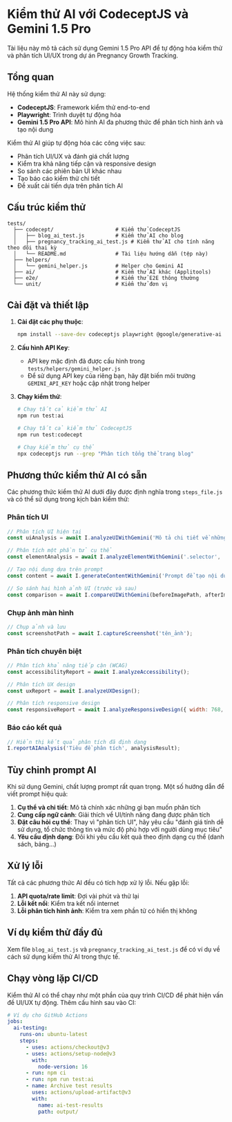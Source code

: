 # Kiểm thử AI với CodeceptJS và Gemini 1.5 Pro

Tài liệu này mô tả cách sử dụng Gemini 1.5 Pro API để tự động hóa kiểm thử và phân tích UI/UX trong dự án Pregnancy Growth Tracking.

## Tổng quan

Hệ thống kiểm thử AI này sử dụng:
- **CodeceptJS**: Framework kiểm thử end-to-end
- **Playwright**: Trình duyệt tự động hóa
- **Gemini 1.5 Pro API**: Mô hình AI đa phương thức để phân tích hình ảnh và tạo nội dung

Kiểm thử AI giúp tự động hóa các công việc sau:
- Phân tích UI/UX và đánh giá chất lượng
- Kiểm tra khả năng tiếp cận và responsive design
- So sánh các phiên bản UI khác nhau
- Tạo báo cáo kiểm thử chi tiết
- Đề xuất cải tiến dựa trên phân tích AI

## Cấu trúc kiểm thử

```
tests/
  ├── codecept/                    # Kiểm thử CodeceptJS
  │   ├── blog_ai_test.js          # Kiểm thử AI cho blog
  │   ├── pregnancy_tracking_ai_test.js # Kiểm thử AI cho tính năng theo dõi thai kỳ
  │   └── README.md                # Tài liệu hướng dẫn (tệp này)
  ├── helpers/
  │   └── gemini_helper.js         # Helper cho Gemini AI
  ├── ai/                          # Kiểm thử AI khác (Applitools)
  ├── e2e/                         # Kiểm thử E2E thông thường
  └── unit/                        # Kiểm thử đơn vị
```

## Cài đặt và thiết lập

1. **Cài đặt các phụ thuộc**:
   ```bash
   npm install --save-dev codeceptjs playwright @google/generative-ai
   ```

2. **Cấu hình API Key**:
   - API key mặc định đã được cấu hình trong `tests/helpers/gemini_helper.js`
   - Để sử dụng API key của riêng bạn, hãy đặt biến môi trường `GEMINI_API_KEY` hoặc cập nhật trong helper

3. **Chạy kiểm thử**:
   ```bash
   # Chạy tất cả kiểm thử AI
   npm run test:ai
   
   # Chạy tất cả kiểm thử CodeceptJS
   npm run test:codecept
   
   # Chạy kiểm thử cụ thể
   npx codeceptjs run --grep "Phân tích tổng thể trang blog"
   ```

## Phương thức kiểm thử AI có sẵn

Các phương thức kiểm thử AI dưới đây được định nghĩa trong `steps_file.js` và có thể sử dụng trong kịch bản kiểm thử:

### Phân tích UI

```javascript
// Phân tích UI hiện tại
const uiAnalysis = await I.analyzeUIWithGemini('Mô tả chi tiết về những gì cần phân tích');

// Phân tích một phần tử cụ thể
const elementAnalysis = await I.analyzeElementWithGemini('.selector', 'Prompt về phần tử này');

// Tạo nội dung dựa trên prompt
const content = await I.generateContentWithGemini('Prompt để tạo nội dung');

// So sánh hai hình ảnh UI (trước và sau)
const comparison = await I.compareUIWithGemini(beforeImagePath, afterImagePath, 'Hướng dẫn so sánh');
```

### Chụp ảnh màn hình

```javascript
// Chụp ảnh và lưu
const screenshotPath = await I.captureScreenshot('tên_ảnh');
```

### Phân tích chuyên biệt

```javascript
// Phân tích khả năng tiếp cận (WCAG)
const accessibilityReport = await I.analyzeAccessibility();

// Phân tích UX design
const uxReport = await I.analyzeUXDesign();

// Phân tích responsive design
const responsiveReport = await I.analyzeResponsiveDesign({ width: 768, height: 1024 });
```

### Báo cáo kết quả

```javascript
// Hiển thị kết quả phân tích đã định dạng
I.reportAIAnalysis('Tiêu đề phân tích', analysisResult);
```

## Tùy chỉnh prompt AI

Khi sử dụng Gemini, chất lượng prompt rất quan trọng. Một số hướng dẫn để viết prompt hiệu quả:

1. **Cụ thể và chi tiết**: Mô tả chính xác những gì bạn muốn phân tích
2. **Cung cấp ngữ cảnh**: Giải thích về UI/tính năng đang được phân tích
3. **Đặt câu hỏi cụ thể**: Thay vì "phân tích UI", hãy yêu cầu "đánh giá tính dễ sử dụng, tổ chức thông tin và mức độ phù hợp với người dùng mục tiêu"
4. **Yêu cầu định dạng**: Đôi khi yêu cầu kết quả theo định dạng cụ thể (danh sách, bảng...)

## Xử lý lỗi

Tất cả các phương thức AI đều có tích hợp xử lý lỗi. Nếu gặp lỗi:

1. **API quota/rate limit**: Đợi vài phút và thử lại
2. **Lỗi kết nối**: Kiểm tra kết nối internet 
3. **Lỗi phân tích hình ảnh**: Kiểm tra xem phần tử có hiển thị không

## Ví dụ kiểm thử đầy đủ

Xem file `blog_ai_test.js` và `pregnancy_tracking_ai_test.js` để có ví dụ về cách sử dụng kiểm thử AI trong thực tế.

## Chạy vòng lặp CI/CD

Kiểm thử AI có thể chạy như một phần của quy trình CI/CD để phát hiện vấn đề UI/UX tự động. Thêm cấu hình sau vào CI:

```yaml
# Ví dụ cho GitHub Actions
jobs:
  ai-testing:
    runs-on: ubuntu-latest
    steps:
      - uses: actions/checkout@v3
      - uses: actions/setup-node@v3
        with:
          node-version: 16
      - run: npm ci
      - run: npm run test:ai
      - name: Archive test results
        uses: actions/upload-artifact@v3
        with:
          name: ai-test-results
          path: output/
``` 